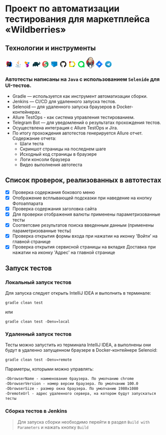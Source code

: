 # Проект по автоматизации тестирования для маркетплейса «Wildberries»

## Технологии и инструменты

<p  align="center">

<a href="https://www.jetbrains.com/idea/"><img width="5%" title="IntelliJ IDEA" src="src/media/icons/Idea.svg"></a>
<a href="https://www.java.com/"><img width="5%" title="Java" src="src/media/icons/Java.svg"></a>
<a href="https://selenide.org/"><img width="5%" title="Selenide" src="src/media/icons/Selenide.svg"></a>
<a href="https://gradle.org/"><img width="5%" title="Gradle" src="src/media/icons/Gradle.svg"></a>
<a href="https://junit.org/junit5/"><img width="5%" title="Junit5" src="src/media/icons/Junit5.svg"></a>
<a href="https://selenoid.autotests.cloud/"><img width="5%" title="Selenoid" src="src/media/icons/Selenoid.svg"></a>
<a href="https://github.com/"><img width="5%" title="GitHub" src="src/media/icons/GitHub.svg"></a>
<a href="https://allurereport.org/"><img width="5%" title="Allure Report" src="src/media/icons/Allure.svg"></a>
<a href="https://qameta.io/"><img width="5%" title="Allure TestOps" src="src/media/icons/Allure_TO.svg"></a>
<a href="https://www.jenkins.io/"><img width="5%" title="Jenkins" src="src/media/icons/Jenkins.svg"></a>
<a href="https://www.atlassian.com/ru/software/jira"><img width="5%" title="src/Jira" src="media/icons/Jira.svg"></a>
<a href="https://web.telegram.org/"><img width="5%" title="Telegram" src="src/media/icons/Telegram.svg"></a>
</p>

### Автотесты написаны на <code>Java</code> с использованием <code>Selenide</code> для UI-тестов.

- Gradle — используется как инструмент автоматизации сборки.
- Jenkins — CI/CD для удаленного запуска тестов.
- Selenoid — для удаленного запуска браузеров в Docker-контейнерах.
- Allure TestOps - как система управления тестированием.
- Telegram Bot — для уведомлений о результатах прохождения тестов.
- Осуществлена интеграция с Allure TestOps и Jira.
- По итогу прохождения автотестов генерируется Allure отчет. Содержание отчета:
    - Шаги теста
    - Скриншот страницы на последнем шаге
    - Исходный код страницы в браузере
    - Логи консоли браузера
    - Видео выполнения автотеста

## Список проверок, реализованных в автотестах

- [x] Проверка содержания бокового меню
- [x] Отображение всплывающей подсказки при наведение на кнопку Фотоаппарата
- [x] Проверка содержания заголовка сайта
- [x] Для проверки отображения валюты применены параметризованные тесты
- [x] Соответсвие результатов поиска введенным данным (применены параметризованные тесты)
- [x] Проверка открытия формы входа при нажатии на иконку 'Войти' на главной странице
- [x] Проверка открытия сервисной страницы на вкладке Доставка при нажатии на иконку 'Адрес' на главной странице

## Запуск тестов
### Локальный запуск тестов

Для запуска следует открыть IntelliJ IDEA и выполнить в терминале:
```
gradle clean test
```

или

```
gradle clean test -Denv=local
```

### Удаленный запуск тестов
Тесты можно запустить из терминала IntelliJ IDEA, а выполнены они будут в удаленно запущенном браузере в Docker-контейнере Selenoid:

```
gradle clean test -Denv=remote
```

Параметры, которыми можно управлять:
```
-DbrowserName - наименование браузера. По умолчанию chrome
-DbrowserVersion - номер версии браузера. По умолчанию 100.0
-DbrowserSize - размер окна браузера. По умолчанию 1980x1080
-DremoteUrl - адрес удаленного сервера, на котором будут запускаться тесты
```

### Сборка тестов в  Jenkins

>Для запуска сборки необходимо перейти в раздел `Build with Parameters` и нажать кнопку `Build`
> 
